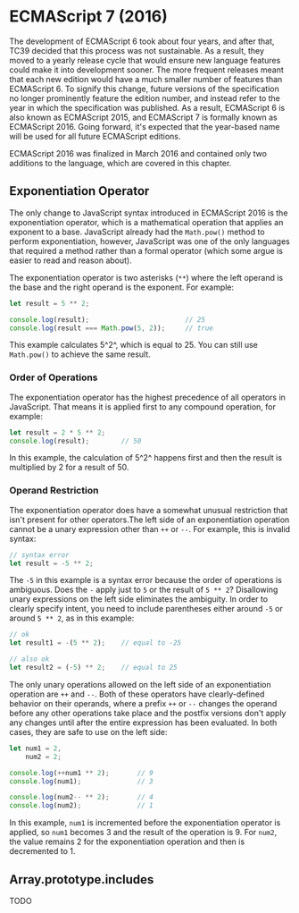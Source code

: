# ECMAScript 7 (2016)

The development of ECMAScript 6 took about four years, and after that, TC39 decided that this process was not sustainable. As a result, they moved to a yearly release cycle that would ensure new language features could make it into development sooner. The more frequent releases meant that each new edition would have a much smaller number of features than ECMAScript 6. To signify this change, future versions of the specification no longer prominently feature the edition number, and instead refer to the year in which the specification was published. As a result, ECMAScript 6 is also known as ECMAScript 2015, and ECMAScript 7 is formally known as ECMAScript 2016. Going forward, it's expected that the year-based name will be used for all future ECMAScript editions.

ECMAScript 2016 was finalized in March 2016 and contained only two additions to the language, which are covered in this chapter.


## Exponentiation Operator

The only change to JavaScript syntax introduced in ECMAScript 2016 is the exponentiation operator, which is a mathematical operation that applies an exponent to a base. JavaScript already had the `Math.pow()` method to perform exponentiation, however, JavaScript was one of the only languages that required a method rather than a formal operator (which some argue is easier to read and reason about).

The exponentiation operator is two asterisks (`**`) where the left operand is the base and the right operand is the exponent. For example:

```js
let result = 5 ** 2;

console.log(result);                        // 25
console.log(result === Math.pow(5, 2));     // true
```

This example calculates 5^2^, which is equal to 25. You can still use `Math.pow()` to achieve the same result.

### Order of Operations

The exponentiation operator has the highest precedence of all operators in JavaScript. That means it is applied first to any compound operation, for example:

```js
let result = 2 * 5 ** 2;
console.log(result);        // 50
```

In this example, the calculation of 5^2^ happens first and then the result is multiplied by 2 for a result of 50.

### Operand Restriction

The exponentiation operator does have a somewhat unusual restriction that isn't present for other operators.The left side of an exponentiation operation cannot be a unary expression other than `++` or `--`. For example, this is invalid syntax:

```js
// syntax error
let result = -5 ** 2;
```

The `-5` in this example is a syntax error because the order of operations is ambiguous. Does the `-` apply just to `5` or the result of `5 ** 2`? Disallowing unary expressions on the left side eliminates the ambiguity. In order to clearly specify intent, you need to include parentheses either around `-5` or around `5 ** 2`, as in this example:

```js
// ok
let result1 = -(5 ** 2);    // equal to -25

// also ok
let result2 = (-5) ** 2;    // equal to 25
```

The only unary operations allowed on the left side of an exponentiation operation are `++` and `--`. Both of these operators have clearly-defined behavior on their operands, where a prefix `++` or `--` changes the operand before any other operations take place and the postfix versions don't apply any changes until after the entire expression has been evaluated. In both cases, they are safe to use on the left side:

```js
let num1 = 2,
    num2 = 2;

console.log(++num1 ** 2);       // 9
console.log(num1);              // 3

console.log(num2-- ** 2);       // 4
console.log(num2);              // 1
```

In this example, `num1` is incremented before the exponentiation operator is applied, so `num1` becomes 3 and the result of the operation is 9. For `num2`, the value remains 2 for the exponentiation operation and then is decremented to 1.

## Array.prototype.includes

TODO
